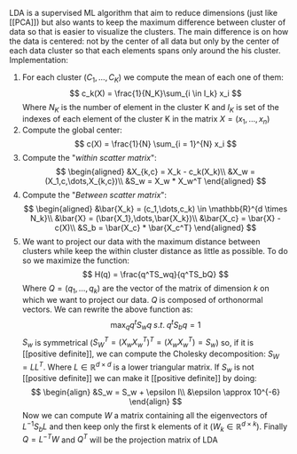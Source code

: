 LDA is a supervised ML algorithm that aim to reduce dimensions (just like [[PCA]]) but also wants to keep the maximum difference between cluster of data so that is easier to visualize the clusters.
The main difference is on how the data is centered: not by the center of all data but only by the center of each data cluster so that each elements spans only around the his cluster.
Implementation:
1) For each cluster ($C_1,\dots,C_K$)  we compute the mean of each one of them:
	$$
	c_k(X) = \frac{1}{N_K}\sum_{i \in I_k} x_i
  $$
	Where $N_K$ is the number of element in the cluster K and $I_K$ is set of the indexes of each element of the cluster K in the matrix $X = (x_1,\dots, x_n)$ 
2) Compute the global center:
	$$
	c(X) = \frac{1}{N} \sum_{i = 1}^{N} x_i
	$$
3) Compute the "_within scatter matrix_":
	$$
	\begin{aligned}
	&X_{k,c} = X_k - c_k(X_k)\\
	&X_w = (X_1,c,\dots,X_{k,c})\\
	&S_w = X_w * X_w^T
	\end{aligned}
	$$
4) Compute the "_Between scatter matrix_":
	$$
	\begin{aligned}
	&\bar{X_k} = (c_1,\dots,c_k) \in \mathbb{R}^{d \times N_k}\\
	&\bar{X} = (\bar{X_1},\dots,\bar{X_k})\\
	&\bar{X_c} = \bar{X} - c(X)\\
	&S_b = \bar{X_c} * \bar{X_c^T}
	\end{aligned}
	$$
5) We want to project our data with the maximum distance between clusters while keep the within cluster distance as little as possible. To do so we maximize the function:
	$$
	H(q) = \frac{q^TS_wq}{q^TS_bQ}
	$$
	Where $Q = (q_1,\dots,q_k)$ are the vector of the matrix of dimension $k$ on which we want to project our data. $Q$ is composed of orthonormal vectors.
	We can rewrite the above function as: 
	$$
	\max_q q^tS_wq \; s.t. \; q^tS_bq = 1
	$$
	$S_w$ is symmetrical ($S_W^T = (X_wX_w^T)^T = (X_wX_w^T) = S_w$) so, if it is [[positive definite]], we can compute the Cholesky decomposition: $S_W = LL^T$.
	Where $L \in \mathbb{R}^{d \times d}$ is a lower triangular matrix. 
	If $S_w$ is not [[positive definite]] we can make it [[positive definite]] by doing:
	$$
	\begin{align}
	&S_w = S_w + \epsilon I\\
	&\epsilon \approx 10^{-6}
	\end{align}
	$$
	 Now we can compute $W$ a matrix containing all the eigenvectors of $L^{-1}S_bL$
	 and then keep only the first k elements of it ($W_k \in \mathbb{R}^{d \times k}$).
	Finally $Q = L^{-T}W$ and $Q^T$ will be the projection matrix of LDA 


 